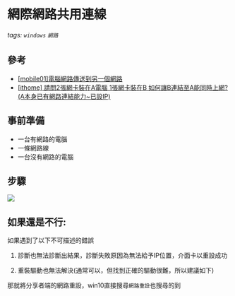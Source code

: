  # 網際網路共用連線
 ###### tags: `windows` `網路`
 
## 參考
  - [[mobile01]電腦網路傳送到另一個網路](https://www.mobile01.com/topicdetail.php?f=507&t=5569105)
  - [[ithome] 請問2張網卡裝在A電腦 1張網卡裝在B 如何讓B連結至A能同時上網?(A本身已有網路連結能力~已設IP)](https://ithelp.ithome.com.tw/m/questions/10061557)

## 事前準備
 - 一台有網路的電腦
 - 一條網路線
 - 一台沒有網路的電腦

## 步驟

![](https://raw.githubusercontent.com/neslxzhen/Note/master/img/網際網路共用連線/1.png)

## 如果還是不行:
如果遇到了以下不可描述的錯誤

1. 診斷也無法診斷出結果，診斷失敗原因為無法給予IP位置，介面卡以重設成功

2. 重裝驅動也無法解決(通常可以，但找到正確的驅動很難，所以建議如下)

那就將分享者端的網路重設，win10直接搜尋`網路重設`也搜尋的到